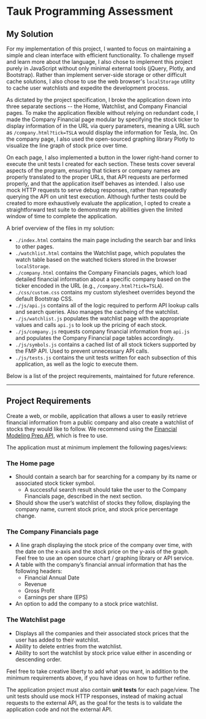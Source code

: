 # Tauk Programming Assessment

## My Solution

For my implementation of this project, I wanted to focus on maintaining a simple and clean interface with efficient functionality. To challenge myself and learn more about the language, I also chose to implement this project purely in JavaScript without only minimal external tools (jQuery, Plotly, and Bootstrap). Rather than implement server-side storage or other difficult cache solutions, I also chose to use the web browser's `localStorage` utility to cache user watchlists and expedite the development process.

As dictated by the project specification, I broke the application down into three separate sections -- the Home, Watchlist, and Company Financial pages. To make the application flexible without relying on redundant code, I made the Company Financial page modular by specifying the stock ticker to display information of in the URL via query parameters, meaning a URL such as `/company.html?tick=TSLA` would display the information for Tesla, Inc.
On the company page, I also used the open-sourced graphing library Plotly to visualize the line graph of stock price over time.

On each page, I also implemented a button in the lower right-hand corner to execute the unit tests I created for each section. These tests cover several aspects of the program, ensuring that tickers or company names are properly translated to the proper URLs, that API requests are performed properly, and that the application itself behaves as intended. I also use mock HTTP requests to serve debug responses, rather than repeatedly querying the API on unit test execution. Although further tests could be created to more exhaustively evaluate the application, I opted to create a straightforward test suite to demonstrate my abilities given the limited window of time to complete the application.

A brief overview of the files in my solution:

* `./index.html` contains the main page including the search bar and links to other pages.
* `./watchlist.html` contains the Watchlist page, which populates the watch table based on the watched tickers stored in the browser `localStorage`.
* `./company.html` contains the Company Financials pages, which load detailed financial information about a specific company based on the ticker encoded in the URL (e.g., `/company.html?tick=TSLA`).
* `./css/custom.css` contains my custom stylesheet overrides beyond the default Bootstrap CSS.
* `./js/api.js` contains all of the logic required to perform API lookup calls and search queries. Also manages the cacheing of the watchlist.
* `./js/watchlist.js` populates the watchlist page with the appropriate values and calls `api.js` to look up the pricing of each stock.
* `./js/company.js` requests company financial information from `api.js` and populates the Company Financial page tables accordingly.
* `./js/symbols.js` contains a cached list of all stock tickers supported by the FMP API. Used to prevent unnecessary API calls.
* `./js/tests.js` contains the unit tests written for each subsection of this application, as well as the logic to execute them.

Below is a list of the project requirements, maintained for future reference.

--------

## Project Requirements

Create a web, or mobile, application that allows a user to easily retrieve financial information from a public company and also create a watchlist of stocks they would like to follow.
We recommend using the [Financial Modeling Prep API](https://site.financialmodelingprep.com/developer/docs/), which is free to use.

The application must at minimum implement the following pages/views:

### The Home page

* Should contain a search bar for searching for a company by its name or associated stock ticker symbol.
  * A successful search result should take the user to the Company Financials page, described in the next section.
* Should show the user’s watchlist of stocks they follow, displaying the company name, current stock price, and stock price percentage change.

### The Company Financials page

* A line graph displaying the stock price of the company over time, with the date on the x-axis and the stock price on the y-axis of the graph. Feel free to use an open source chart / graphing library or API service.
* A table with the company’s financial annual information that has the following headers:
  * Financial Annual Date
  * Revenue
  * Gross Profit
  * Earnings per share (EPS)
* An option to add the company to a stock price watchlist.

### The Watchlist page

* Displays all the companies and their associated stock prices that the user has added to their watchlist.
* Ability to delete entries from the watchlist.
* Ability to sort the watchlist by stock price value either in ascending or descending order.

Feel free to take creative liberty to add what you want, in addition to the minimum requirements above, if you have ideas on how to further refine.

The application project must also contain **unit tests** for each page/view. The unit tests should use mock HTTP responses, instead of making actual requests to the external API, as the goal for the tests is to validate the application code and not the external API.
